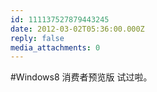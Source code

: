 ```yaml
---
id: 111137527879443245
date: 2012-03-02T05:36:00.000Z
reply: false
media_attachments: 0
---
```


#Windows8 消费者预览版 试过啦。 ​​​​

